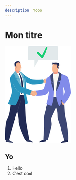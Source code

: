 ```yaml
---
description: Yooo
---
```


# Mon titre

![](.gitbook/assets/collectivite-presentation-2.png)

## Yo

1. Hello
2. C'est cool

